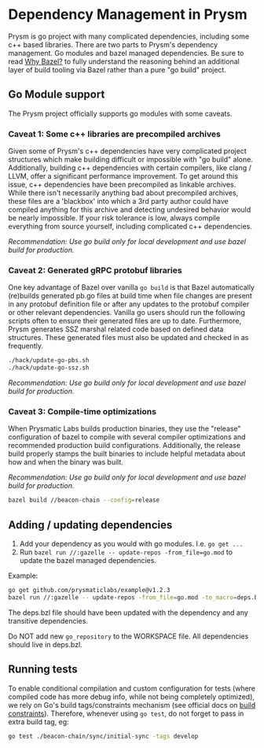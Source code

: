 # Dependency Management in Prysm

Prysm is go project with many complicated dependencies, including some c++ based libraries. There
are two parts to Prysm's dependency management. Go modules and bazel managed dependencies. Be sure 
to read [Why Bazel?](https://github.com/prysmaticlabs/documentation/issues/138) to fully
understand the reasoning behind an additional layer of build tooling via Bazel rather than a pure
"go build" project.

## Go Module support

The Prysm project officially supports go modules with some caveats. 

### Caveat 1: Some c++ libraries are precompiled archives

Given some of Prysm's c++ dependencies have very complicated project structures which make building
difficult or impossible with "go build" alone. Additionally, building c++ dependencies with certain
compilers, like clang / LLVM, offer a significant performance improvement. To get around this 
issue, c++ dependencies have been precompiled as linkable archives. While there isn't necessarily
anything bad about precompiled archives, these files are a 'blackbox' into which a 3rd party author
could have compiled anything for this archive and detecting undesired behavior would be nearly
impossible. If your risk tolerance is low, always compile everything from source yourself, 
including complicated c++ dependencies.

*Recommendation: Use go build only for local development and use bazel build for production.*

### Caveat 2: Generated gRPC protobuf libraries

One key advantage of Bazel over vanilla `go build` is that Bazel automatically (re)builds generated
pb.go files at build time when file changes are present in any protobuf definition file or after
any updates to the protobuf compiler or other relevant dependencies. Vanilla go users should run
the following scripts often to ensure their generated files are up to date. Furthermore, Prysm
generates SSZ marshal related code based on defined data structures. These generated files must
also be updated and checked in as frequently.

```bash
./hack/update-go-pbs.sh
./hack/update-go-ssz.sh
```

*Recommendation: Use go build only for local development and use bazel build for production.*

### Caveat 3: Compile-time optimizations 

When Prysmatic Labs builds production binaries, they use the "release" configuration of bazel to
compile with several compiler optimizations and recommended production build configurations.
Additionally, the release build properly stamps the built binaries to include helpful metadata
about how and when the binary was built. 

*Recommendation: Use go build only for local development and use bazel build for production.*

```bash
bazel build //beacon-chain --config=release
```
 
## Adding / updating dependencies

1. Add your dependency as you would with go modules. I.e. `go get ...`
1. Run `bazel run //:gazelle -- update-repos -from_file=go.mod` to update the bazel managed dependencies.

Example:

```bash
go get github.com/prysmaticlabs/example@v1.2.3
bazel run //:gazelle -- update-repos -from_file=go.mod -to_macro=deps.bzl%prysm_deps -prune=true
```

The deps.bzl file should have been updated with the dependency and any transitive dependencies. 

Do NOT add new `go_repository` to the WORKSPACE file. All dependencies should live in deps.bzl.

## Running tests

To enable conditional compilation and custom configuration for tests (where compiled code has more 
debug info, while not being completely optimized), we rely on Go's build tags/constraints mechanism 
(see official docs on [build constraints](https://golang.org/pkg/go/build/#hdr-Build_Constraints)). 
Therefore, whenever using `go test`, do not forget to pass in extra build tag, eg:

```bash
go test ./beacon-chain/sync/initial-sync -tags develop 
```
